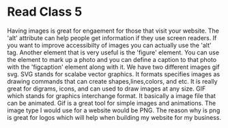 # Read Class 5

Having images is great for engaement for those that visit your website. The 'alt' attribute can help people get information if they use screen readers. If you want to improve accessibilty of images you can actually use the 'alt' tag.  Another element that is very useful is the 'figure' element. You can use the element to mark up a photo and you can define a caption to that photo with the 'figcaption' element along with it. We have two different images gif svg. SVG stands for scalabe vector graphics. It formats specifies images as drawing commands that can create shapes,lines,colors, and etc. It is really great for digrams, icons, and can used to draw images at any size. GIF which stands for graphics interchange format. It basically a image file that can be animated. Gif is a great tool for simple images and animations. The image type I would use for a website would be PNG. The reason why is png is great for logos which will help when building my website for my business.